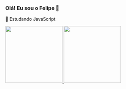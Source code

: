 ### Olá! Eu sou o Felipe 👋
🌱 Estudando JavaScript
<div>
  <a href="https://https://felipereis.bev.br">
  <img height="180em" src="https://github-readme-stats.vercel.app/api?username=felipeereiss&show_icons=true&theme=dracula&include_all_commits=true&count_private=true"/>
  <img height="180em" src="https://github-readme-stats.vercel.app/api/top-langs/?username=felipeereiss&layout=compact&langs_count=7&theme=dracula"/>
</div>
